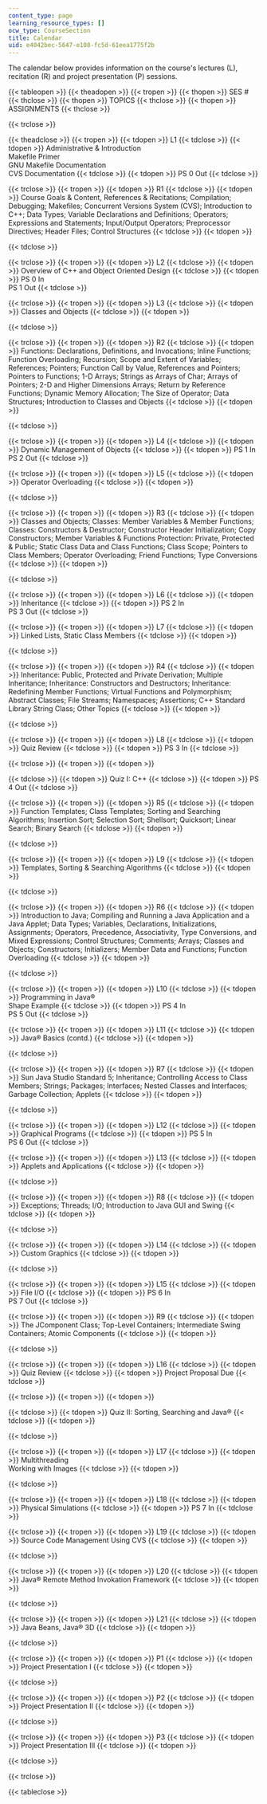 ```yaml
---
content_type: page
learning_resource_types: []
ocw_type: CourseSection
title: Calendar
uid: e4042bec-5647-e108-fc5d-61eea1775f2b
---
```


The calendar below provides information on the course's lectures (L), recitation (R) and project presentation (P) sessions.

{{< tableopen >}}
{{< theadopen >}}
{{< tropen >}}
{{< thopen >}}
SES #
{{< thclose >}}
{{< thopen >}}
TOPICS
{{< thclose >}}
{{< thopen >}}
ASSIGNMENTS
{{< thclose >}}

{{< trclose >}}

{{< theadclose >}}
{{< tropen >}}
{{< tdopen >}}
L1
{{< tdclose >}}
{{< tdopen >}}
Administrative & Introduction  
Makefile Primer  
GNU Makefile Documentation  
CVS Documentation
{{< tdclose >}}
{{< tdopen >}}
PS 0 Out
{{< tdclose >}}

{{< trclose >}}
{{< tropen >}}
{{< tdopen >}}
R1
{{< tdclose >}}
{{< tdopen >}}
Course Goals & Content, References & Recitations; Compilation; Debugging; Makefiles; Concurrent Versions System (CVS); Introduction to C++; Data Types; Variable Declarations and Definitions; Operators; Expressions and Statements; Input/Output Operators; Preprocessor Directives; Header Files; Control Structures
{{< tdclose >}}
{{< tdopen >}}

{{< tdclose >}}

{{< trclose >}}
{{< tropen >}}
{{< tdopen >}}
L2
{{< tdclose >}}
{{< tdopen >}}
Overview of C++ and Object Oriented Design
{{< tdclose >}}
{{< tdopen >}}
PS 0 In  
PS 1 Out
{{< tdclose >}}

{{< trclose >}}
{{< tropen >}}
{{< tdopen >}}
L3
{{< tdclose >}}
{{< tdopen >}}
Classes and Objects
{{< tdclose >}}
{{< tdopen >}}

{{< tdclose >}}

{{< trclose >}}
{{< tropen >}}
{{< tdopen >}}
R2
{{< tdclose >}}
{{< tdopen >}}
Functions: Declarations, Definitions, and Invocations; Inline Functions; Function Overloading; Recursion; Scope and Extent of Variables; References; Pointers; Function Call by Value, References and Pointers; Pointers to Functions; 1-D Arrays; Strings as Arrays of Char; Arrays of Pointers; 2-D and Higher Dimensions Arrays; Return by Reference Functions; Dynamic Memory Allocation; The Size of Operator; Data Structures; Introduction to Classes and Objects
{{< tdclose >}}
{{< tdopen >}}

{{< tdclose >}}

{{< trclose >}}
{{< tropen >}}
{{< tdopen >}}
L4
{{< tdclose >}}
{{< tdopen >}}
Dynamic Management of Objects
{{< tdclose >}}
{{< tdopen >}}
PS 1 In  
PS 2 Out
{{< tdclose >}}

{{< trclose >}}
{{< tropen >}}
{{< tdopen >}}
L5
{{< tdclose >}}
{{< tdopen >}}
Operator Overloading
{{< tdclose >}}
{{< tdopen >}}

{{< tdclose >}}

{{< trclose >}}
{{< tropen >}}
{{< tdopen >}}
R3
{{< tdclose >}}
{{< tdopen >}}
Classes and Objects; Classes: Member Variables & Member Functions; Classes: Constructors & Destructor; Constructor Header Initialization; Copy Constructors; Member Variables & Functions Protection: Private, Protected & Public; Static Class Data and Class Functions; Class Scope; Pointers to Class Members; Operator Overloading; Friend Functions; Type Conversions
{{< tdclose >}}
{{< tdopen >}}

{{< tdclose >}}

{{< trclose >}}
{{< tropen >}}
{{< tdopen >}}
L6
{{< tdclose >}}
{{< tdopen >}}
Inheritance
{{< tdclose >}}
{{< tdopen >}}
PS 2 In  
PS 3 Out
{{< tdclose >}}

{{< trclose >}}
{{< tropen >}}
{{< tdopen >}}
L7
{{< tdclose >}}
{{< tdopen >}}
Linked Lists, Static Class Members
{{< tdclose >}}
{{< tdopen >}}

{{< tdclose >}}

{{< trclose >}}
{{< tropen >}}
{{< tdopen >}}
R4
{{< tdclose >}}
{{< tdopen >}}
Inheritance: Public, Protected and Private Derivation; Multiple Inheritance; Inheritance: Constructors and Destructors; Inheritance: Redefining Member Functions; Virtual Functions and Polymorphism; Abstract Classes; File Streams; Namespaces; Assertions; C++ Standard Library String Class; Other Topics
{{< tdclose >}}
{{< tdopen >}}

{{< tdclose >}}

{{< trclose >}}
{{< tropen >}}
{{< tdopen >}}
L8
{{< tdclose >}}
{{< tdopen >}}
Quiz Review
{{< tdclose >}}
{{< tdopen >}}
PS 3 In
{{< tdclose >}}

{{< trclose >}}
{{< tropen >}}
{{< tdopen >}}

{{< tdclose >}}
{{< tdopen >}}
Quiz I: C++
{{< tdclose >}}
{{< tdopen >}}
PS 4 Out
{{< tdclose >}}

{{< trclose >}}
{{< tropen >}}
{{< tdopen >}}
R5
{{< tdclose >}}
{{< tdopen >}}
Function Templates; Class Templates; Sorting and Searching Algorithms; Insertion Sort; Selection Sort; Shellsort; Quicksort; Linear Search; Binary Search
{{< tdclose >}}
{{< tdopen >}}

{{< tdclose >}}

{{< trclose >}}
{{< tropen >}}
{{< tdopen >}}
L9
{{< tdclose >}}
{{< tdopen >}}
Templates, Sorting & Searching Algorithms
{{< tdclose >}}
{{< tdopen >}}

{{< tdclose >}}

{{< trclose >}}
{{< tropen >}}
{{< tdopen >}}
R6
{{< tdclose >}}
{{< tdopen >}}
Introduction to Java; Compiling and Running a Java Application and a Java Applet; Data Types; Variables, Declarations, Initializations, Assignments; Operators, Precedence, Associativity, Type Conversions, and Mixed Expressions; Control Structures; Comments; Arrays; Classes and Objects; Constructors; Initializers; Member Data and Functions; Function Overloading
{{< tdclose >}}
{{< tdopen >}}

{{< tdclose >}}

{{< trclose >}}
{{< tropen >}}
{{< tdopen >}}
L10
{{< tdclose >}}
{{< tdopen >}}
Programming in Java®  
Shape Example
{{< tdclose >}}
{{< tdopen >}}
PS 4 In  
PS 5 Out
{{< tdclose >}}

{{< trclose >}}
{{< tropen >}}
{{< tdopen >}}
L11
{{< tdclose >}}
{{< tdopen >}}
Java® Basics (contd.)
{{< tdclose >}}
{{< tdopen >}}

{{< tdclose >}}

{{< trclose >}}
{{< tropen >}}
{{< tdopen >}}
R7
{{< tdclose >}}
{{< tdopen >}}
Sun Java Studio Standard 5; Inheritance; Controlling Access to Class Members; Strings; Packages; Interfaces; Nested Classes and Interfaces; Garbage Collection; Applets
{{< tdclose >}}
{{< tdopen >}}

{{< tdclose >}}

{{< trclose >}}
{{< tropen >}}
{{< tdopen >}}
L12
{{< tdclose >}}
{{< tdopen >}}
Graphical Programs
{{< tdclose >}}
{{< tdopen >}}
PS 5 In  
PS 6 Out
{{< tdclose >}}

{{< trclose >}}
{{< tropen >}}
{{< tdopen >}}
L13
{{< tdclose >}}
{{< tdopen >}}
Applets and Applications
{{< tdclose >}}
{{< tdopen >}}

{{< tdclose >}}

{{< trclose >}}
{{< tropen >}}
{{< tdopen >}}
R8
{{< tdclose >}}
{{< tdopen >}}
Exceptions; Threads; I/O; Introduction to Java GUI and Swing
{{< tdclose >}}
{{< tdopen >}}

{{< tdclose >}}

{{< trclose >}}
{{< tropen >}}
{{< tdopen >}}
L14
{{< tdclose >}}
{{< tdopen >}}
Custom Graphics
{{< tdclose >}}
{{< tdopen >}}

{{< tdclose >}}

{{< trclose >}}
{{< tropen >}}
{{< tdopen >}}
L15
{{< tdclose >}}
{{< tdopen >}}
File I/O
{{< tdclose >}}
{{< tdopen >}}
PS 6 In  
PS 7 Out
{{< tdclose >}}

{{< trclose >}}
{{< tropen >}}
{{< tdopen >}}
R9
{{< tdclose >}}
{{< tdopen >}}
The JComponent Class; Top-Level Containers; Intermediate Swing Containers; Atomic Components
{{< tdclose >}}
{{< tdopen >}}

{{< tdclose >}}

{{< trclose >}}
{{< tropen >}}
{{< tdopen >}}
L16
{{< tdclose >}}
{{< tdopen >}}
Quiz Review
{{< tdclose >}}
{{< tdopen >}}
Project Proposal Due
{{< tdclose >}}

{{< trclose >}}
{{< tropen >}}
{{< tdopen >}}

{{< tdclose >}}
{{< tdopen >}}
Quiz II: Sorting, Searching and Java®
{{< tdclose >}}
{{< tdopen >}}

{{< tdclose >}}

{{< trclose >}}
{{< tropen >}}
{{< tdopen >}}
L17
{{< tdclose >}}
{{< tdopen >}}
Multithreading  
Working with Images
{{< tdclose >}}
{{< tdopen >}}

{{< tdclose >}}

{{< trclose >}}
{{< tropen >}}
{{< tdopen >}}
L18
{{< tdclose >}}
{{< tdopen >}}
Physical Simulations
{{< tdclose >}}
{{< tdopen >}}
PS 7 In
{{< tdclose >}}

{{< trclose >}}
{{< tropen >}}
{{< tdopen >}}
L19
{{< tdclose >}}
{{< tdopen >}}
Source Code Management Using CVS
{{< tdclose >}}
{{< tdopen >}}

{{< tdclose >}}

{{< trclose >}}
{{< tropen >}}
{{< tdopen >}}
L20
{{< tdclose >}}
{{< tdopen >}}
Java® Remote Method Invokation Framework
{{< tdclose >}}
{{< tdopen >}}

{{< tdclose >}}

{{< trclose >}}
{{< tropen >}}
{{< tdopen >}}
L21
{{< tdclose >}}
{{< tdopen >}}
Java Beans, Java® 3D
{{< tdclose >}}
{{< tdopen >}}

{{< tdclose >}}

{{< trclose >}}
{{< tropen >}}
{{< tdopen >}}
P1
{{< tdclose >}}
{{< tdopen >}}
Project Presentation I
{{< tdclose >}}
{{< tdopen >}}

{{< tdclose >}}

{{< trclose >}}
{{< tropen >}}
{{< tdopen >}}
P2
{{< tdclose >}}
{{< tdopen >}}
Project Presentation II
{{< tdclose >}}
{{< tdopen >}}

{{< tdclose >}}

{{< trclose >}}
{{< tropen >}}
{{< tdopen >}}
P3
{{< tdclose >}}
{{< tdopen >}}
Project Presentation III
{{< tdclose >}}
{{< tdopen >}}

{{< tdclose >}}

{{< trclose >}}

{{< tableclose >}}